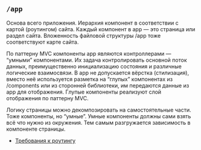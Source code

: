 ## `/app`

Основа всего приложения. Иерархия компонент в соответствии с картой (роутингом) сайта. 
Каждый компонент в app — это страница или раздел сайта. 
Вложенность файловой структуры /app тоже соответствуют карте сайта.

По паттерну MVC компоненты app являются контроллерами — “умными” компонентами. 
Их задача контролировать основной поток данных, преимущественно инициализацию состояния и различные 
логические взаимосвязи. В app не допускается вёрстка (стилизация), вместо неё используется разметка 
на “глупых” компонентах из /components или из сторонней библиотеки, им передаются данные из app 
для отображения. Глупые компоненты реализуют слой отображения по паттерну MVC.

Логику страницы можно декомпозировать на самостоятельные части. Тоже компоненты, но “умные”. 
Умные компоненты должны сами взять всё что нужно из окружения. 
Тем самым разгружается зависимость в компоненте страницы. 

- [Требования к роутингу](/docs/check/router.md)